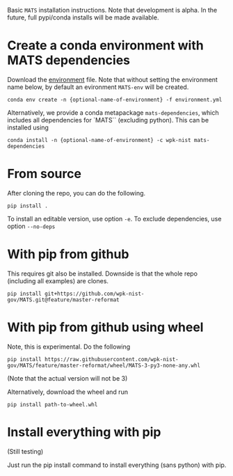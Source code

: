 Basic `MATS` installation instructions.  Note that development is alpha.  In the future, full pypi/conda installs will be made available.

# Create a conda environment with MATS dependencies

Download the [environment](environment.yml) file.  Note that without setting the environment name below,
by default an evironment `MATS-env` will be created.


``` shell
conda env create -n {optional-name-of-environment} -f environment.yml
```

Alternatively, we provide a conda metapackage `mats-dependencies`, which includes all dependencies for `MATS`` (excluding python).
This can be installed using

``` shell
conda install -n {optional-name-of-environment} -c wpk-nist mats-dependencies
```

# From source

After cloning the repo, you can do the following.

``` shell
pip install .
```

To install an editable version, use option `-e`.  To exclude dependencies, use option `--no-deps`

# With pip from github

This requires git also be installed.  Downside is that the whole repo (including all examples) are clones.

``` shell
pip install git+https://github.com/wpk-nist-gov/MATS.git@feature/master-reformat
```

# With pip from github using wheel
Note, this is experimental.  Do the following


``` shell
pip install https://raw.githubusercontent.com/wpk-nist-gov/MATS/feature/master-reformat/wheel/MATS-3-py3-none-any.whl
```

(Note that the actual version will not be 3)

Alternatively, download the wheel and run

``` shell
pip install path-to-wheel.whl
```


# Install everything with pip

(Still testing)

Just run the pip install command to install everything (sans python) with pip.
